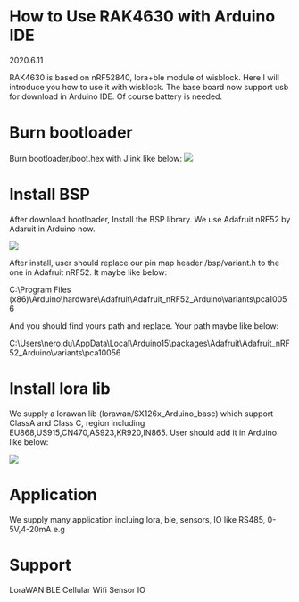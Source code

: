 How to Use RAK4630 with Arduino IDE
== 
2020.6.11

RAK4630 is based on nRF52840, lora+ble module of wisblock. Here I will introduce you how to use it with wisblock. The base board now support usb for download in Arduino IDE. Of course battery is needed.


# Burn bootloader

Burn bootloader/boot.hex with Jlink like below:
![](https://github.com/RAKWireless/Wisblock/blob/master/res/4630_download.png)


# Install BSP

After download bootloader, Install the BSP library. We use Adafruit nRF52 by Adaruit in Arduino now.

![](https://github.com/RAKWireless/Wisblock/blob/master/res/4630%20lib.png)

After install, user should replace our pin map header /bsp/variant.h to the one in Adafruit nRF52. It maybe like below:

C:\Program Files (x86)\Arduino\hardware\Adafruit\Adafruit_nRF52_Arduino\variants\pca10056

And you should find yours path and replace. Your path maybe like below:

C:\Users\nero.du\AppData\Local\Arduino15\packages\Adafruit\Adafruit_nRF52_Arduino\variants\pca10056

# Install lora lib

We supply a lorawan lib (lorawan/SX126x_Arduino_base) which support ClassA and Class C, region including EU868,US915,CN470,AS923,KR920,IN865. User should add it in Arduino like below:

![](https://github.com/RAKWireless/Wisblock/blob/master/res/4630_install%20lib.png)

# Application

We supply many application incluing lora, ble, sensors, IO like RS485, 0-5V,4-20mA e.g

# Support 

LoraWAN BLE Cellular Wifi Sensor IO

